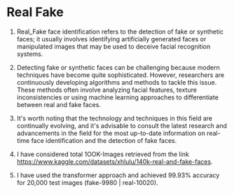 # Real Fake
1. Real_Fake face identification refers to the detection of fake or synthetic faces; it usually involves identifying artificially generated faces or manipulated images that may be used to deceive facial recognition systems.

2. Detecting fake or synthetic faces can be challenging because modern techniques have become quite sophisticated. However, researchers are continuously developing algorithms and methods to tackle this issue. These methods often involve analyzing facial features, texture inconsistencies or using machine learning approaches to differentiate between real and fake faces.

3. It's worth noting that the technology and techniques in this field are continually evolving, and it's advisable to consult the latest research and advancements in the field for the most up-to-date information on real-time face identification and the detection of fake faces.

4. I have considered total 1OOK-Images retrieved from the link https://www.kaggle.com/datasets/xhlulu/140k-real-and-fake-faces. 

5. I have used the transformer approach and achieved 99.93% accuracy for 20,000 test images (fake-9980 | real-10020).
